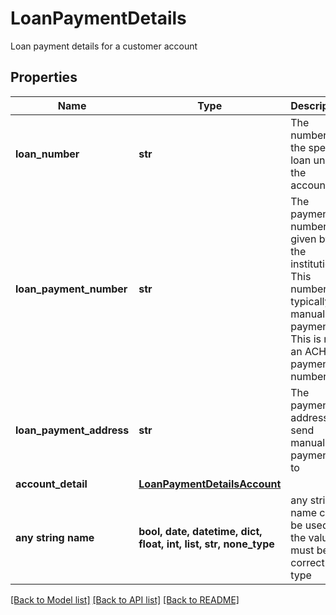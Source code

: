 # LoanPaymentDetails

Loan payment details for a customer account

## Properties
Name | Type | Description | Notes
------------ | ------------- | ------------- | -------------
**loan_number** | **str** | The number of the specific loan under the account. | 
**loan_payment_number** | **str** | The payment number given by the institution. This number is typically for manual payments. This is not an ACH payment number. | 
**loan_payment_address** | **str** | The payment address to send manual payments to | 
**account_detail** | [**LoanPaymentDetailsAccount**](LoanPaymentDetailsAccount.md) |  | [optional] 
**any string name** | **bool, date, datetime, dict, float, int, list, str, none_type** | any string name can be used but the value must be the correct type | [optional]

[[Back to Model list]](../README.md#documentation-for-models) [[Back to API list]](../README.md#documentation-for-api-endpoints) [[Back to README]](../README.md)


